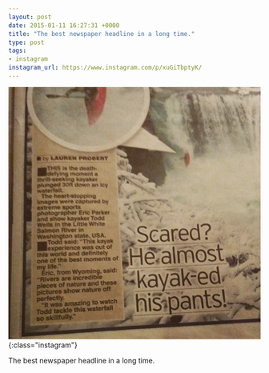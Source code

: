 ```yaml
---
layout: post
date: 2015-01-11 16:27:31 +0000
title: "The best newspaper headline in a long time."
type: post
tags:
- instagram
instagram_url: https://www.instagram.com/p/xuGiTbptyK/
---
```


![Instagram - xuGiTbptyK](/img/xuGiTbptyK.jpg){:class="instagram"}

The best newspaper headline in a long time.
